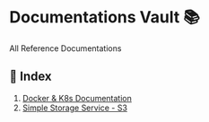 # **Documentations Vault 📚**

All Reference Documentations

## **📄 Index**

1. [Docker & K8s Documentation](./DockerAndK8s.md)
2. [Simple Storage Service - S3](./s3.md)